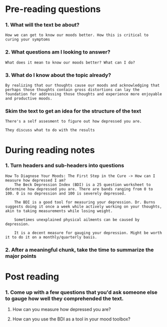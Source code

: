 # Pre-reading questions
### 1. What will the text be about?
	How we can get to know our moods better. How this is critical to curing your symptoms

### 2. What questions am I looking to answer?
	What does it mean to know our moods better? What can I do?
### 3. What do I know about the topic already?
	By realizing that our thoughts cause our moods and acknowledging that perhaps those thoughts contain gross distortions can lay the foundation for addressing those thoughts and experience more enjoyable and productive moods.


### Skim the text to get an idea for the structure of the text
	There's a self assesment to figure out how depressed you are.

	They discuss what to do with the results



# During reading notes
### 1. Turn headers and sub-headers into questions
	How To Diagnose Your Moods: The First Step in the Cure -> How can I measure how depressed I am?
		The Beck Depression Index (BDI) is a 25 question worksheet to determine how depressed you are. There are bands ranging from 0 to 100. 0 is no depression and 100 is severely depressed.

		The BDI is a good tool for measuring your depression. Dr. Burns suggests doing it once a week while actively working on your thoughts, akin to taking measurements while losing weight.

		Sometimes unexplained physical ailments can be caused by depression. 

		It is a decent measure for gauging your depression. Might be worth it to do it on a monthly/quarterly basis.


### 2. After a meaningful chunk, take the time to summarize the major points
	

# Post reading
### 1. Come up with a few questions that you'd ask someone else to gauge how well they comprehended the text.

1. How can you measure how depressed you are?

2. How can you use the BDI as a tool in your mood toolbox?